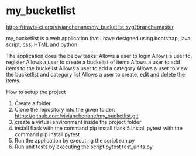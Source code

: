 # my_bucketlist
https://travis-ci.org/vivianchenane/my_bucketlist.svg?branch=master


my_bucketlist is a web application that I have designed using bootstrap, java script, css, HTML and python.

The application does the below tasks:
Allows a user to login
Allows a user to register
Allows a user to create a buckelist of items
Allows a user to add items to the buckelist
Allows a user to add a category
Allows a user to view the bucketlist and category list
Allows a user to create, edit and delete the items.

How to setup the project

1. Create a folder.
2. Clone the repository into the given folder: https://github.com/vivianchenane/my_bucketlist.git
3. create a virtual environment inside the project folder
4. install flask with the command pip install flask
5.Install  pytest with the command pip install pytest
6. Run the application by executing the script run.py
7. Run unit tests by executing the script pytest test_units.py
